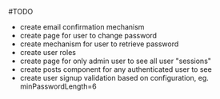 #TODO

- create email confirmation mechanism
- create page for user to change password
- create mechanism for user to retrieve password
- create user roles
- create page for only admin user to see all user "sessions"
- create posts component for any authenticated user to see
- create user signup validation based on configuration, eg. minPasswordLength=6